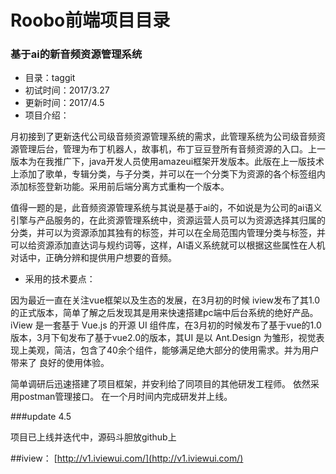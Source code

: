 
# Roobo前端项目目录

### 基于ai的新音频资源管理系统
*   目录：taggit
*   初试时间：2017/3.27
*   更新时间：2017/4.5
*   项目介绍：

月初接到了更新迭代公司级音频资源管理系统的需求，此管理系统为公司级音频资源管理后台，管理为布丁机器人，故事机，布丁豆豆登所有音频资源的入口。上一版本为在我推广下，java开发人员使用amazeui框架开发版本。此版在上一版技术上添加了歌单，专辑分类，与子分类，并可以在一个分类下为资源的各个标签组内添加标签登新功能。采用前后端分离方式重构一个版本。

值得一题的是，此音频资源管理系统与其说是基于ai的，不如说是为公司的ai语义引擎与产品服务的，在此资源管理系统中，资源运营人员可以为资源选择其归属的分类，并可以为资源添加其独有的标签，并可以在全局范围内管理分类与标签，并可以给资源添加直达词与规约词等，这样，AI语义系统就可以根据这些属性在人机对话中，正确分辨和提供用户想要的音频。

*   采用的技术要点：

因为最近一直在关注vue框架以及生态的发展，在3月初的时候 iview发布了其1.0的正式版本，简单了解之后发现其是用来快速搭建pc端中后台系统的绝好产品。
iView 是一套基于 Vue.js 的开源 UI 组件库，在3月初的时候发布了基于vue的1.0版本，3月下旬发布了基于vue2.0的版本，其UI 是以 Ant.Design 为雏形，视觉表现上美观，简洁，包含了40余个组件，能够满足绝大部分的使用需求。并为用户带来了 良好的使用体验。

简单调研后迅速搭建了项目框架，并安利给了同项目的其他研发工程师。 依然采用postman管理接口。
在一个月时间内完成研发并上线。

###update 4.5

项目已上线并迭代中，源码斗胆放github上

##iview：
[http://v1.iviewui.com/](http://v1.iviewui.com/)
